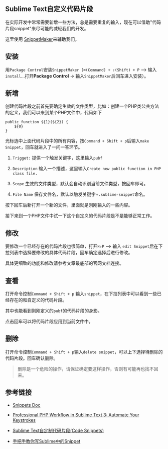 ## Sublime Text自定义代码片段

在实际开发中常常需要新增一些方法，总是需要重复的输入，现在可以借助"代码片段snippet"来尽可能的减轻我们的开发。

这里使用 [SnippetMaker](https://github.com/jugyo/SublimeSnippetMaker)来辅助我们。

## 安装

用`Package Control`安装`SnippetMaker`（`⌘(Command) + ⇧(Shift) + P` –> 输入 `install`…打开**Package Control** -> 输入`SnippetMaker`后回车进入安装）。


## 新增

创建代码片段之前首先要确定生效的文件类型，比如：创建一个PHP类公共方法的定义，我们可以来到某个PHP文件中，代码如下

```
public function ${1}(${2}) {
    ${0}
}
```

光标选中上面代码片段中的所有内容，按`Command + Shift + p`后输入`make Snippet`，回车就进入了一问一答环节。

1. `Trigget:` 提供一个触发关键字，这里输入`pubf`

2. `Description` 输入一个描述，这里输入`Create new public function in PHP class file.`

3. `Scope` 生效的文件类型，默认会自动识别当前文件类型，按回车即可。

4. `File Name` 保存文件名，默认以触发关键字+`.sublime-snippet`命名。

按下回车后新打开一个新的文件，里面就是刚刚输入的一些内容。

接下来到一个PHP文件中试一下这个自定义的代码片段是不是能够正常工作。


## 修改

要修改一个已经存在的代码片段也很简单，打开`⌘⇧P` –> 输入 `edit Snippet`后在下拉列表中选择要修改的具体代码片段，回车确定选择后进行修改。

具体更细致的功能和修改请参考文章最底部的官网文档连接。


## 查看

打开命令控制`Command + Shift + p` 输入`snippet`，在下拉列表中可以看到一些已经存在的和自定义的代码片段。

其中也能看到刚刚定义的`pubf`的代码片段的身影。

点击回车可以将代码片段应用到当前文件中。


## 删除

打开命令控制`Command + Shift + p`输入`delete snippet`，可以上下选择待删除的代码片段。回车确认删除。

> 删除是一个危险的操作，请保证确定要这样操作，否则有可能再也找不回来。


## 参考链接

- [Snippets Doc](http://docs.sublimetext.info/en/latest/extensibility/snippets.html)

- [Professional PHP Workflow in Sublime Text 3: Automate Your Keystrokes](https://laracasts.com/series/professional-php-workflow-in-sublime-text/episodes/6)

- [Sublime Text自定制代码片段(Code Snippets)](https://9iphp.com/web/html/sublime-text-code-snippets.html)

- [手把手教你写Sublime中的Snippet](https://www.jianshu.com/p/356bd7b2ea8e)
